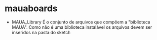 # mauaboards

- MAUA_Library
  É o conjunto de arquivos que compõem a "biblioteca MAUA". Como não é uma biblioteca instalável os arquivos devem ser inseridos na pasta do sketch 
